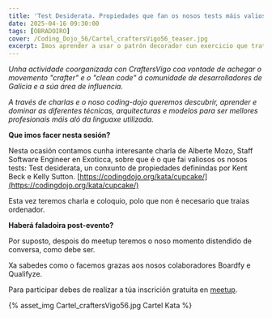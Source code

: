 ```yaml
---
title: 'Test Desiderata. Propiedades que fan os nosos tests máis valiosos'
date: 2025-04-16 09:30:00
tags: [OBRADOIRO]
cover: /Coding_Dojo_56/Cartel_craftersVigo56_teaser.jpg
excerpt: Imos aprender a usar o patrón decorador cun exercicio que trata sobre madalenas ou cupcake.
---
```


<em>Unha actividade coorganizada con CraftersVigo coa vontade de achegar o movemento "crafter" e o "clean code" á comunidade de desarrolladores de Galicia e a súa área de influencia.

A través de charlas e o noso coding-dojo queremos descubrir, aprender e dominar as diferentes técnicas, arquitecturas e modelos para ser mellores profesionais máis aló da linguaxe utilizada.</em>

<strong>Que imos facer nesta sesión?</strong>

Nesta ocasión contamos cunha interesante charla de Alberte Mozo, Staff Software Engineer en Exoticca, sobre que é o que fai valiosos os nosos tests: Test desiderata, un conxunto de propiedades definindas por Kent Beck e Kelly Sutton.
[https://codingdojo.org/kata/cupcake/](https://codingdojo.org/kata/cupcake/)

Esta vez teremos charla e coloquio, polo que non é necesario que traias ordenador.

<strong>Haberá faladoira post-evento?</strong>

Por suposto, despois do meetup teremos o noso momento distendido de conversa, como debe ser.

Xa sabedes como o facemos grazas aos nosos colaboradores Boardfy e Qualifyze.

Para participar debes de realizar a túa inscrición gratuita en [meetup](https://www.meetup.com/craftersvigo/events/307265693).




{% asset_img Cartel_craftersVigo56.jpg Cartel Kata %}
